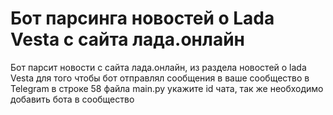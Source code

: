 # Бот парсинга новостей о Lada Vesta с сайта лада.онлайн

Бот парсит новости с сайта лада.онлайн, из раздела новостей о lada Vesta 
для того чтобы бот отправлял сообщения в ваше сообщество в Telegram в строке 58 файла main.py укажите 
id чата, так же необходимо добавить бота в сообщество